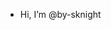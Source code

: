 - Hi, I’m @by-sknight

<!---
by-sknight/by-sknight is a ✨ special ✨ repository because its `README.md` (this file) appears on your GitHub profile.
You can click the Preview link to take a look at your changes.
--->
